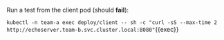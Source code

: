 Run a test from the client pod (should **fail**):

`kubectl -n team-a exec deploy/client -- sh -c "curl -sS --max-time 2 http://echoserver.team-b.svc.cluster.local:8080"`{{exec}}